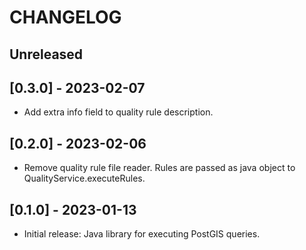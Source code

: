 # CHANGELOG

## Unreleased

## [0.3.0] - 2023-02-07

- Add extra info field to quality rule description.

## [0.2.0] - 2023-02-06

- Remove quality rule file reader. Rules are passed as java object to QualityService.executeRules.

## [0.1.0] - 2023-01-13

- Initial release: Java library for executing PostGIS queries.
